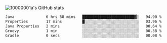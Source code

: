 ![10000001a's GitHub stats](https://github-readme-stats.vercel.app/api?username=10000001a&show_icons=true&theme=onedark&count_private=true)

<!-- [![Top Langs](https://github-readme-stats.vercel.app/api/top-langs/?username=10000001a&layout=compact&theme=onedark&langs_count=5)](https://github.com/anuraghazra/github-readme-stats) -->
<!--
**10000001a/10000001a** is a ✨ _special_ ✨ repository because its `README.md` (this file) appears on your GitHub profile.

Here are some ideas to get you started:

- 🔭 I’m currently working on ...
- 🌱 I’m currently learning ...
- 👯 I’m looking to collaborate on ...
- 🤔 I’m looking for help with ...
- 💬 Ask me about ...
- 📫 How to reach me: ...
- 😄 Pronouns: ...
- ⚡ Fun fact: ...
-->

<!--START_SECTION:waka-->

```txt
Java              6 hrs 58 mins   ███████████████████████▓░   94.90 %
Properties        17 mins         █░░░░░░░░░░░░░░░░░░░░░░░░   03.96 %
Java Properties   2 mins          ░░░░░░░░░░░░░░░░░░░░░░░░░   00.64 %
Groovy            1 min           ░░░░░░░░░░░░░░░░░░░░░░░░░   00.38 %
Gradle            0 secs          ░░░░░░░░░░░░░░░░░░░░░░░░░   00.08 %
```

<!--END_SECTION:waka-->
